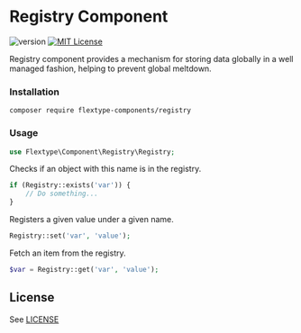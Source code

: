 # Registry Component
![version](https://img.shields.io/badge/version-1.0.2-brightgreen.svg?style=flat-square "Version")
[![MIT License](https://img.shields.io/badge/license-MIT-blue.svg?style=flat-square)](https://github.com/flextype-components/registry/blob/master/LICENSE)

Registry component provides a mechanism for storing data globally in a well managed fashion, helping to prevent global meltdown.

### Installation

```
composer require flextype-components/registry
```

### Usage

```php
use Flextype\Component\Registry\Registry;
```

Checks if an object with this name is in the registry.
```php
if (Registry::exists('var')) {
    // Do something...
}
```

Registers a given value under a given name.
```php
Registry::set('var', 'value');
```

Fetch an item from the registry.
```php
$var = Registry::get('var', 'value');
```

## License
See [LICENSE](https://github.com/flextype-components/registry/blob/master/LICENSE)
